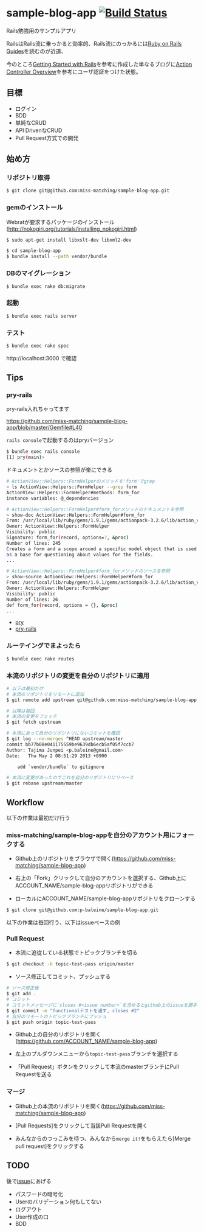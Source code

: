 # sample-blog-app [![Build Status](https://travis-ci.org/miss-matching/sample-blog-app.png?branch=master)](https://travis-ci.org/miss-matching/sample-blog-app)

Rails勉強用のサンプルアプリ

RailsはRails流に乗っかると効率的、Rails流にのっかるには[Ruby on Rails Guides](http://guides.rubyonrails.org/)を読むのが近道、

今のところ[Getting Started with Rails](http://guides.rubyonrails.org/getting_started.html)を参考に作成した単なるブログに[Action Controller Overview](http://guides.rubyonrails.org/action_controller_overview.html)を参考にユーザ認証をつけた状態。

## 目標

* ログイン
* BDD
* 単純なCRUD
* API DrivenなCRUD
* Pull Request方式での開発

## 始め方

### リポジトリ取得

```bash
$ git clone git@github.com:miss-matching/sample-blog-app.git
```

### gemのインストール

Webratが要求するパッケージのインストール(http://nokogiri.org/tutorials/installing_nokogiri.html)

```bash
$ sudo apt-get install libxslt-dev libxml2-dev
```

```bash
$ cd sample-blog-app
$ bundle install --path vendor/bundle
```

### DBのマイグレーション

```bash
$ bundle exec rake db:migrate
```

### 起動

```bash
$ bundle exec rails server
```

### テスト

```bash
$ bundle exec rake spec
```

http://localhost:3000 で確認

## Tips

### pry-rails

pry-rails入れちゃってます

https://github.com/miss-matching/sample-blog-app/blob/master/Gemfile#L40

`rails console`で起動するのはpryバージョン

```bash
$ bundle exec rails console
[1] pry(main)> 
```

ドキュメントとかソースの参照が楽にできる

```bash
# ActionView::Helpers::FormHelperのメソッドを'form'でgrep
> ls ActionView::Helpers::FormHelper --grep form
ActionView::Helpers::FormHelper#methods: form_for
instance variables: @_dependencies

# ActionView::Helpers::FormHelper#form_forメソッドのドキュメントを参照
> show-doc ActionView::Helpers::FormHelper#form_for 
From: /usr/local/lib/ruby/gems/1.9.1/gems/actionpack-3.2.6/lib/action_view/helpers/form_helper.rb @ line 113:
Owner: ActionView::Helpers::FormHelper
Visibility: public
Signature: form_for(record, options=?, &proc)
Number of lines: 245
Creates a form and a scope around a specific model object that is used
as a base for questioning about values for the fields.
...

# ActionView::Helpers::FormHelper#form_forメソッドのソースを参照
> show-source ActionView::Helpers::FormHelper#form_for
From: /usr/local/lib/ruby/gems/1.9.1/gems/actionpack-3.2.6/lib/action_view/helpers/form_helper.rb @ line 358:
Owner: ActionView::Helpers::FormHelper
Visibility: public
Number of lines: 26
def form_for(record, options = {}, &proc)
... 
```

* [pry](https://github.com/pry/pry)
* [pry-rails](https://github.com/rweng/pry-rails)

### ルーテイングでまよったら

```bash
$ bundle exec rake routes
```

### 本流のリポジトリの変更を自分のリポジトリに適用

```bash
# 以下は最初だけ
# 本流のリポジトリをリモートに追加
$ git remote add upstream git@github.com:miss-matching/sample-blog-app.git

# 以降は毎回
# 本流の変更をフェッチ
$ git fetch upstream

# 本流にあって自分のリポジトリにないコミットを確認
$ git log --no-merges ^HEAD upstream/master
commit bb77b08e041175559be9639db6ecb5af05f7ccb7
Author: Tajima Junpei <p.baleine@gmail.com>
Date:   Thu May 2 08:51:29 2013 +0900

    add `vendor/bundle` to gitignore

# 本流に変更があったのでこれを自分のリポジトリにリベース
$ git rebase upstream/master
```

## Workflow

以下の作業は最初だけ行う

### miss-matching/sample-blog-appを自分のアカウント用にフォークする

* Github上のリポジトリをブラウザで開く(https://github.com/miss-matching/sample-blog-app)

* 右上の「Fork」クリックして自分のアカウントを選択する、Github上にACCOUNT_NAME/sample-blog-appリポジトリができる

* ローカルにACCOUNT_NAME/sample-blog-appリポジトリをクローンする

```bash
$ git clone git@github.com:p-baleine/sample-blog-app.git
```

以下の作業は毎回行う、以下はissueベースの例

### Pull Request

* 本流に追従している状態でトピックブランチを切る

```bash
$ git checkout -b topic-test-pass origin/master
```

* ソース修正してコミット、プッシュする

```bash
# ソース修正後
$ git add .
# コミット
# コミットメッセージに`closes #<issue number>`を含めるとgithub上のissueを勝手にクローズしてくれる
$ git commit -m "functionalテストを通す, closes #2"
# 自分のリモートのトピックブランチにプッシュ
$ git push origin topic-test-pass
```

* Github上の自分のリポジトリを開く(https://github.com/ACCOUNT_NAME/sample-blog-app)

* 左上のプルダウンメニューから`topic-test-pass`ブランチを選択する

* 「Pull Request」ボタンをクリックして本流のmasterブランチにPull Requestを送る

### マージ

* Github上の本流のリポジトリを開く(https://github.com/miss-matching/sample-blog-app)

* [Pull Requests]をクリックして当該Pull Requestを開く

* みんなからのつっこみを待つ、みんなから`merge it!`をもらえたら[Merge pull request]をクリックする

## TODO

後で[issue](https://github.com/miss-matching/sample-blog-app/issues)にあげる

* パスワードの暗号化
* Userのバリデーション何もしてない
* ログアウト
* User作成の口
* BDD
